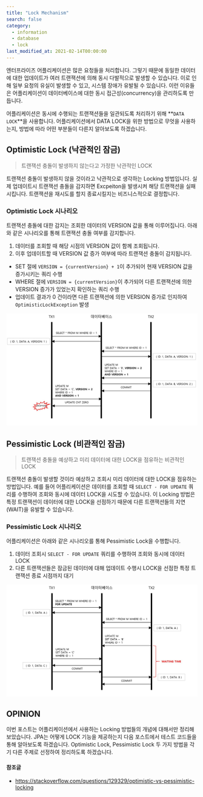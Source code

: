 ```yaml
---
title: "Lock Mechanism"
search: false
category:
  - information
  - database
  - lock
last_modified_at: 2021-02-14T00:00:00
---
```


엔터프라이즈 어플리케이션은 많은 요청들을 처리합니다. 
그렇기 때문에 동일한 데이터에 대한 업데이트가 여러 트랜잭션에 의해 동시 다발적으로 발생할 수 있습니다. 
이로 인해 일부 요청의 유실이 발생할 수 있고, 시스템 장애가 유발될 수 있습니다. 
이런 이유들은 어플리케이션이 데이터베이스에 대한 동시 접근성(concurrency)을 관리하도록 만듭니다.

어플리케이션은 동시에 수행되는 트랜잭션들을 일관되도록 처리하기 위해 **`DATA LOCK`**을 사용합니다. 
어플리케이션에서 DATA LOCK을 위한 방법으로 무엇을 사용하는지, 방법에 따라 어떤 부분들이 다른지 알아보도록 하겠습니다. 

## Optimistic Lock (낙관적인 잠금)

> 트랜잭션 충돌이 발생하지 않는다고 가정한 낙관적인 LOCK

트랜잭션 충돌이 발생하지 않을 것이라고 낙관적으로 생각하는 Locking 방법입니다. 
실제 업데이트시 트랜잭션 충돌을 감지하면 Excpeiton을 발생시켜 해당 트랜잭션을 실패시킵니다. 
트랜잭션을 재시도를 할지 종료시킬지는 비즈니스적으로 결정합니다. 

### Optimistic Lock 시나리오
트랜잭션 충돌에 대한 감지는 조회한 데이터의 VERSION 값을 통해 이루어집니다. 
아래와 같은 시나리오를 통해 트랜잭션 충돌 여부를 감지합니다. 
1. 데이터를 조회할 때 해당 시점의 VERSION 값이 함께 조회됩니다.
1. 이후 업데이트할 때 VERSION 값 증가 여부에 따라 트랜잭션 충돌이 감지됩니다.
  - SET 절에 `VERSION = {currentVersion} + 1`이 추가되어 현재 VERSION 값을 증가시키는 쿼리 수행
  - WHERE 절에 `VERSION = {currentVersion}`이 추가되어 다른 트랜잭션에 의한 VERSION 증가가 있었는지 확인하는 쿼리 수행
  - 업데이트 결과가 0 건이라면 다른 트랜잭션에 의한 VERSION 증가로 인지하여 `OptimisticLockException` 발생

<p align="center"><img src="/images/application-lock-mechanism-1.JPG" width="750"></p>

## Pessimistic Lock (비관적인 잠금)

> 트랜잭션 충돌을 예상하고 미리 데이터에 대한 LOCK을 점유하는 비관적인 LOCK

트랜잭션 충돌이 발생할 것이라 예상하고 조회시 미리 데이터에 대한 LOCK을 점유하는 방법입니다. 
예를 들어 어플리케이션은 데이터를 조회할 때 `SELECT - FOR UPDATE` 쿼리를 수행하여 조회와 동시에 데이터 LOCK을 시도할 수 있습니다. 
이 Locking 방법은 특정 트랜잭션이 데이터에 대한 LOCK을 선점하기 때문에 다른 트랜잭션들의 지연(WAIT)을 유발할 수 있습니다.

### Pessimistic Lock 시나리오
어플리케이션은 아래와 같은 시나리오를 통해 Pessimistic Lock을 수행합니다.
1. 데이터 조회시 `SELECT - FOR UPDATE` 쿼리를 수행하여 조회와 동시에 데이터 LOCK
1. 다른 트랜잭션들은 잠금된 데이터에 대해 업데이트 수행시 LOCK을 선점한 특정 트랜잭션 종료 시점까지 대기

<p align="center"><img src="/images/application-lock-mechanism-2.JPG" width="750"></p>

## OPINION
이번 포스트는 어플리케이션에서 사용하는 Locking 방법들의 개념에 대해서만 정리해보았습니다. 
JPA는 어떻게 LOCK 기능을 제공하는지 다음 포스트에서 테스트 코드들을 통해 알아보도록 하겠습니다. 
Optimistic Lock, Pessimistic Lock 두 가지 방법을 각기 다른 주제로 선정하여 정리하도록 하겠습니다.

#### 참조글
- <https://stackoverflow.com/questions/129329/optimistic-vs-pessimistic-locking>